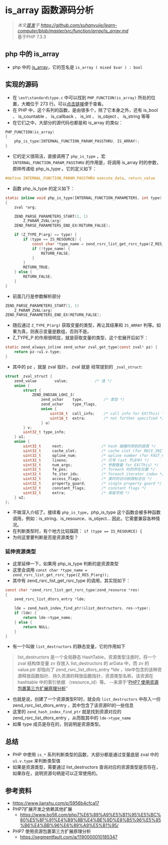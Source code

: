 # is_array 函数源码分析
>*本文[首发](https://github.com/suhanyujie/learn-computer/blob/master/src/function/array/is_array.md)于 https://github.com/suhanyujie/learn-computer/blob/master/src/function/array/is_array.md* <br>
基于PHP 7.3.3

## php 中的 is_array
* php 中的 [is_array](https://php.net/is_array)，它的签名是 `is_array ( mixed $var ) : bool`

## 实现的源码
* 在 `\ext\standard\type.c` 中可以找到 `PHP_FUNCTION(is_array)` 所处的位置，大概位于 273 行。可以[点击链接](https://github.com/php/php-src/blob/9ebd7f36b1bcbb2b425ab8e903846f3339d6d566/ext/standard/type.c#L273)便于查看。
* 在 PHP 中，这个系列的函数，是由很多个，除了它本身之外，还有 is_bool 、 is_countable 、 is_callback 、 is_int 、 is_object 、 is_string 等等
* 在它们之中，大部分的源代码也都是和 is_array 的类似：

```c
PHP_FUNCTION(is_array)
{
	php_is_type(INTERNAL_FUNCTION_PARAM_PASSTHRU, IS_ARRAY);
}
```

* 它的定义很简洁，直接调用了 `php_is_type` ，宏 `INTERNAL_FUNCTION_PARAM_PASSTHRU` 的作用是，将调用 is_array 时的参数，原样传递给 php_is_type 。它的定义如下：

```c
#define INTERNAL_FUNCTION_PARAM_PASSTHRU execute_data, return_value
```

* 函数 php_is_type 的定义如下：

```c
static inline void php_is_type(INTERNAL_FUNCTION_PARAMETERS, int type)
{
	zval *arg;

	ZEND_PARSE_PARAMETERS_START(1, 1)
		Z_PARAM_ZVAL(arg)
	ZEND_PARSE_PARAMETERS_END_EX(RETURN_FALSE);

	if (Z_TYPE_P(arg) == type) {
		if (type == IS_RESOURCE) {
			const char *type_name = zend_rsrc_list_get_rsrc_type(Z_RES_P(arg));
			if (!type_name) {
				RETURN_FALSE;
			}
		}
		RETURN_TRUE;
	} else {
		RETURN_FALSE;
	}
}
```

* 前面几行是参数解析部分

```c
ZEND_PARSE_PARAMETERS_START(1, 1)
    Z_PARAM_ZVAL(arg)
ZEND_PARSE_PARAMETERS_END_EX(RETURN_FALSE);
```

* 随后通过 `Z_TYPE_P(arg)` 获取变量的类型，再让其结果和 `IS_ARRAY` 判等。如果为真，则表示变量是数组，否则不是。
* Z_TYPE_P 的作用很明显，就是获取变量的类型，这个宏展开后如下：

```c
static zend_always_inline zend_uchar zval_get_type(const zval* pz) {
	return pz->u1.v.type;
}
```

* 其中的 pz ，就是 zval 指针， zval 就是 经常提到的 `_zval_struct`:

```c
struct _zval_struct {
	zend_value        value;			/* 值 */
	union {
		struct {
			ZEND_ENDIAN_LOHI_3(
				zend_uchar    type,			/* 类型 */
				zend_uchar    type_flags,
				union {
					uint16_t  call_info;    /* call info for EX(This) */
					uint16_t  extra;        /* not further specified */
				} u)
		} v;
		uint32_t type_info;
	} u1;
	union {
		uint32_t     next;                 /* hash 碰撞时用到的链表 */
		uint32_t     cache_slot;           /* cache slot (for RECV_INIT) */
		uint32_t     opline_num;           /* opline number (for FAST_CALL) */
		uint32_t     lineno;               /* 行号 (ast 节点中) */
		uint32_t     num_args;             /* 参数数量 for EX(This) */
		uint32_t     fe_pos;               /* foreach 时的所在位置 */
		uint32_t     fe_iter_idx;          /* foreach iterator index */
		uint32_t     access_flags;         /* 类时的访问权限标志位 */
		uint32_t     property_guard;       /* single property guard */
		uint32_t     constant_flags;       /* constant flags */
		uint32_t     extra;                /* 保留字段 */
	} u2;
};
```

* 不做深入介绍了。接续看 `php_is_type`，php_is_type 这个函数会被多种函数调用，例如：is_string、is_resource、is_object... 因此，它需要兼容各种情况。
* 在判断类型时，有个地方比较蹊跷： `if (type == IS_RESOURCE) {`
* 为何这里要判断是否是资源类型？

### 延伸资源类型
* 这里延伸一下，如果用 php_is_type 判断的是资源类型
* 这里会调用 `const char *type_name = zend_rsrc_list_get_rsrc_type(Z_RES_P(arg));`
* 其中有 zend_rsrc_list_get_rsrc_type 的调用，其实现如下：

```c
const char *zend_rsrc_list_get_rsrc_type(zend_resource *res)
{
	zend_rsrc_list_dtors_entry *lde;

	lde = zend_hash_index_find_ptr(&list_destructors, res->type);
	if (lde) {
		return lde->type_name;
	} else {
		return NULL;
	}
}
```

* 有一个叫做 `list_destructors` 的静态变量，它的作用如下
>list_destructors 是一个全局静态 HashTable，资源类型注册时，将一个 zval 结构体变量 zv 存放入 list_destructors 的 arData 中，而 zv 的 value.ptr 却指向了 zend_rsrc_list_dtors_entry *lde ，lde中包含的该种资源释放函数指针、持久资源的释放函数指针，资源类型名称，该资源在 hashtable 中的索引依据 （resource_id）等。   --来源于“[PHP7 使用资源包裹第三方扩展原理分析](https://segmentfault.com/a/1190000010185347)”

* 也就是说，创建了一个资源类型R1时，就会向 `list_destructors` 中存入一份 zend_rsrc_list_dtors_entry ，其中包含了该资源R1的一些信息
* 这里的 `zend_hash_index_find_ptr` 就是找到资源对应的 zend_rsrc_list_dtors_entry ，从而取其中的 `lde->type_name`
* 如果 type 成员是存在的，则说明是资源类型。

## 总结
* PHP 中使用 `is_*` 系列判断类型的函数，大部分都是通过变量底层 zval 中的 `u1.v.type` 来判断类型值
* 如果是资源类型，需要通过 list_destructors 查询对应的资源类型是否存在，如果存在，说明资源句柄是可以正常使用的。

## 参考资料
* https://www.jianshu.com/p/5956b4cfca17
* PHP7扩展开发之依赖其他扩展
    * https://www.bo56.com/php7%E6%89%A9%E5%B1%95%E5%BC%80%E5%8F%91%E4%B9%8B%E4%BE%9D%E8%B5%96%E5%85%B6%E4%BB%96%E6%89%A9%E5%B1%95/
* PHP7 使用资源包裹第三方扩展原理分析
    * https://segmentfault.com/a/1190000010185347
